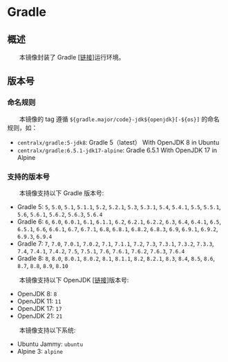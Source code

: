 # Gradle
## 概述
&emsp;&emsp;本镜像封装了 Gradle [[链接](https://gradle.org)]运行环境。

## 版本号
### 命名规则
&emsp;&emsp;本镜像的 tag 遵循 `${gradle.major/code}-jdk${openjdk}[-${os}]` 的命名规则，如：

- `centralx/gradle:5-jdk8`: Gradle 5（latest） With OpenJDK 8 in Ubuntu
- `centralx/gradle:6.5.1-jdk17-alpine`: Gradle 6.5.1 With OpenJDK 17 in Alpine

### 支持的版本号
&emsp;&emsp;本镜像支持以下 Gradle 版本号:

- Gradle 5: `5`, `5.0`, `5.1`, `5.1.1`, `5.2`, `5.2.1`, `5.3`, `5.3.1`, `5.4`, `5.4.1`, `5.5`, `5.5.1`, `5.6`, `5.6.1`, `5.6.2`, `5.6.3`, `5.6.4`
- Gradle 6: `6`, `6.0`, `6.0.1`, `6.1`, `6.1.1`, `6.2`, `6.2.1`, `6.2.2`, `6.3`, `6.4`, `6.4.1`, `6.5`, `6.5.1`, `6.6`, `6.6.1`, `6.7`, `6.7.1`, `6.8`, `6.8.1`, `6.8.2`, `6.8.3`, `6.9`, `6.9.1`, `6.9.2`, `6.9.3`, `6.9.4`
- Gradle 7: `7`, `7.0`, `7.0.1`, `7.0.2`, `7.1`, `7.1.1`, `7.2`, `7.3`, `7.3.1`, `7.3.2`, `7.3.3`, `7.4`, `7.4.1`, `7.4.2`, `7.5`, `7.5.1`, `7.6`, `7.6.1`, `7.6.2`, `7.6.3`, `7.6.4`
- Gradle 8: `8`, `8.0`, `8.0.1`, `8.0.2`, `8.1`, `8.1.1`, `8.2`, `8.2.1`, `8.3`, `8.4`, `8.5`, `8.6`, `8.7`, `8.8`, `8.9`, `8.10`

&emsp;&emsp;本镜像支持以下 OpenJDK [[链接](https://hub.docker.com/r/centralx/openjdk)]版本号:

- OpenJDK 8: `8`
- OpenJDK 11: `11`
- OpenJDK 17: `17`
- OpenJDK 21: `21`

&emsp;&emsp;本镜像支持以下系统:

- Ubuntu Jammy: `ubuntu`
- Alpine 3: `alpine`